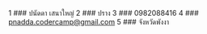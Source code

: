 1  ### ปนัดดา เสนาใหญ่
2  ### ปราง
3  ### 0982088416
4  ### pnadda.codercamp@gmail.com
5  ### จังหวัดพังงา
